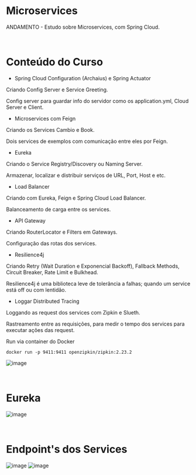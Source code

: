 # Microservices
ANDAMENTO - Estudo sobre Microservices, com Spring Cloud.

</br>

# Conteúdo do Curso

* Spring Cloud Configuration (Archaius) e Spring Actuator
<p>Criando Config Server e Service Greeting.</p>
<p>Config server para guardar info do servidor como os application.yml, Cloud Server e Client.</p>

* Microservices com Feign
<p>Criando os Services Cambio e Book.</p>
<p>Dois services de exemplos com comunicação entre eles por Feign.</p>

* Eureka
<p>Criando o Service Registry/Discovery ou Naming Server.</p>
<p>Armazenar, localizar e distribuir serviços de URL, Port, Host e etc.</p>

* Load Balancer
<p>Criando com Eureka, Feign e Spring Cloud Load Balancer.</p> 
<p>Balanceamento de carga entre os services.</p>

* API Gateway
<p>Criando RouterLocator e Filters em Gateways.</p>
<p>Configuração das rotas dos services.</p>

* Resilience4j
<p>Criando Retry (Wait Duration e Exponencial Backoff), Fallback Methods, Circuit Breaker, Rate Limit e Bulkhead.</p> 
<p>Resilience4j é uma biblioteca leve de tolerância a falhas; quando um service está off ou com lentidão.</p>

* Loggar Distributed Tracing
<p>Loggando as request dos services com Zipkin e Slueth.</p> 
<p>Rastreamento entre as requisições, para medir o tempo dos services para executar ações das request.</p>

Run via container do Docker
 
```
docker run -p 9411:9411 openzipkin/zipkin:2.23.2
```

![image](https://user-images.githubusercontent.com/101612046/186575412-e59a21fb-d157-46ce-881e-9d6f7f2cb83f.png)

</br>

# Eureka

![image](https://user-images.githubusercontent.com/101612046/186040152-445c96ef-14d9-415a-8d6c-342b1be1859b.png)

</br>

# Endpoint's dos Services

![image](https://user-images.githubusercontent.com/101612046/186040227-2dd6c586-0fad-4838-b0b7-53f18521b106.png)
![image](https://user-images.githubusercontent.com/101612046/186040264-46d17357-a69a-4828-829f-ea617cdccd05.png)



